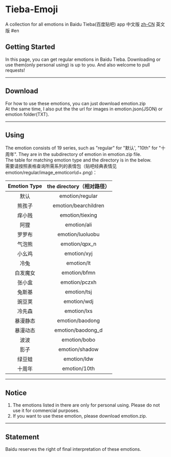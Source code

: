 # Tieba-Emoji

A collection for all emotions in Baidu Tieba(百度贴吧) app
中文版 [zh-CN](README-zh-CN.md)
英文版 #en


## Getting Started

In this page, you can get regular emotions in Baidu Tieba. Downloading or use them(only personal using) is up to you. And also welcome to pull requests!
 
___

## Download

For how to use these emotions, you can just download emotion.zip<br>At the same time, I also put the the url for images in emotion.json(JSON) or emotion folder(TXT).


____

## Using

The emotion consists of 19 series, such as "regular" for "默认', "10th" for "十周年". They are in the subdirectory of emotion in emotion.zip file.<br> The table for matching emotion type and the directory is in the below.<br>需要请按照表格查询所需系列的表情包（贴吧经典表情见emotion/regular/image_emoticon\d+.png)：


| Emotion Type | the directory（相对路径）        |
|:-------:|:--------------------:|
| 默认      | emotion/regular      |
| 熊孩子     | emotion/bearchildren |
| 痒小贱     | emotion/tiexing      |
| 阿狸      | emotion/ali          |
| 罗罗布     | emotion/luoluobu     |
| 气泡熊     | emotion/qpx_n        |
| 小幺鸡     | emotion/xyj          |
| 冷兔      | emotion/lt           |
| 白发魔女    | emotion/bfmn         |
| 张小盒     | emotion/pczxh        |
| 兔斯基     | emotion/tsj          |
| 豌豆荚     | emotion/wdj          |
| 冷先森     | emotion/lxs          |
| 暴漫静态    | emotion/baodong      |
| 暴漫动态    | emotion/baodong_d    |
| 波波      | emotion/bobo         |
| 影子      | emotion/shadow       |
| 绿豆蛙     | emotion/ldw          |
| 十周年     | emotion/10th         |
____
## Notice
1. The emotions listed in there are only for personal using. Please do not use it for commercial purposes.
2. If you want to use these emotion, please download emotion.zip.
____

## Statement

Baidu reserves the right of final interpretation of these emotions.

